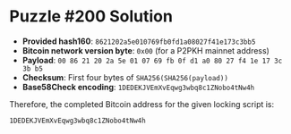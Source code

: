 # Puzzle #200 Solution

- **Provided hash160**: `8621202a5e010769fb0fd1a08027f41e173c3bb5`
- **Bitcoin network version byte**: `0x00` (for a P2PKH mainnet address)
- **Payload**: `00 86 21 20 2a 5e 01 07 69 fb 0f d1 a0 80 27 f4 1e 17 3c 3b b5`
- **Checksum**: First four bytes of `SHA256(SHA256(payload))`
- **Base58Check encoding**: `1DEDEKJVEmXvEqwg3wbq8c1ZNobo4tNw4h`

Therefore, the completed Bitcoin address for the given locking script is:

```
1DEDEKJVEmXvEqwg3wbq8c1ZNobo4tNw4h
```
